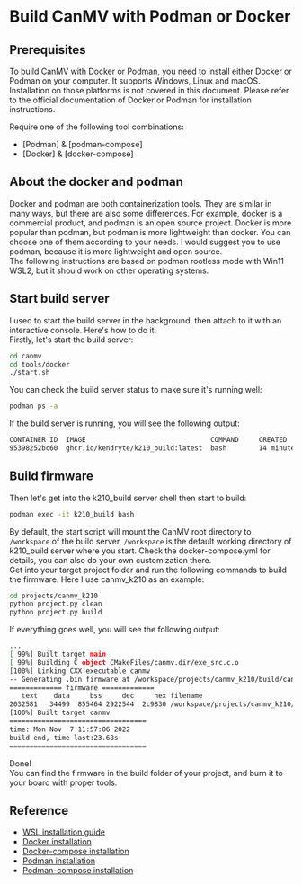 Build CanMV with Podman or Docker
=========


## Prerequisites
To build CanMV with Docker or Podman, you need to install either Docker or Podman on your computer. It supports Windows, Linux and macOS. Installation on those platforms is not covered in this document. Please refer to the official documentation of Docker or Podman for installation instructions.  

Require one of the following tool combinations:
* [Podman] & [podman-compose]
* [Docker] & [docker-compose]


## About the docker and podman
Docker and podman are both containerization tools. They are similar in many ways, but there are also some differences. For example, docker is a commercial product, and podman is an open source project. Docker is more popular than podman, but podman is more lightweight than docker. You can choose one of them according to your needs.
I would suggest you to use podman, because it is more lightweight and open source.  
The following instructions are based on podman rootless mode with Win11 WSL2, but it should work on other operating systems.

## Start build server
I used to start the build server in the background, then attach to it with an interactive console. Here's how to do it:  
Firstly, let's start the build server:
```bash
cd canmv
cd tools/docker
./start.sh
```
You can check the build server status to make sure it's running well:

```bash
podman ps -a
```
If the build server is running, you will see the following output:
```bash
CONTAINER ID  IMAGE                               COMMAND     CREATED         STATUS             PORTS       NAMES
95398252bc60  ghcr.io/kendryte/k210_build:latest  bash        14 minutes ago  Up 14 minutes ago              k210_build
```
## Build firmware
Then let's get into the k210_build server shell then start to build:
```bash
podman exec -it k210_build bash
```
By default, the start script will mount the CanMV root directory to `/workspace` of the build server, `/workspace` is the default working directory of k210_build server where you start. Check the docker-compose.yml for details, you can also do your own customization there.    
Get into your target project folder and run the following commands to build the firmware. Here I use canmv_k210 as an example:
```bash
cd projects/canmv_k210
python project.py clean
python project.py build
```
If everything goes well, you will see the following output:  
```bash
...
[ 99%] Built target main
[ 99%] Building C object CMakeFiles/canmv.dir/exe_src.c.o
[100%] Linking CXX executable canmv
-- Generating .bin firmware at /workspace/projects/canmv_k210/build/canmv.bin
============= firmware =============
   text    data     bss     dec     hex filename
2032581   34499  855464 2922544  2c9830 /workspace/projects/canmv_k210/build/canmv.elf
[100%] Built target canmv
==================================
time: Mon Nov  7 11:57:06 2022
build end, time last:23.68s
==================================
```

Done!   
You can find the firmware in the build folder of your project, and burn it to your board with proper tools.  

## Reference
* [WSL installation guide](https://learn.microsoft.com/en-us/windows/wsl/install)
* [Docker installation](https://docs.docker.com/engine/install/ubuntu/)
* [Docker-compose installation](https://docs.docker.com/compose/install/)
* [Podman installation](https://podman.io/getting-started/installation)
* [Podman-compose installation](https://github.com/containers/podman-compose)